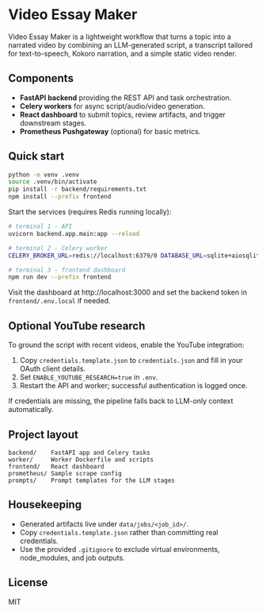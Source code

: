 # Video Essay Maker

Video Essay Maker is a lightweight workflow that turns a topic into a narrated video by combining an LLM-generated script, a transcript tailored for text-to-speech, Kokoro narration, and a simple static video render.

## Components
- **FastAPI backend** providing the REST API and task orchestration.
- **Celery workers** for async script/audio/video generation.
- **React dashboard** to submit topics, review artifacts, and trigger downstream stages.
- **Prometheus Pushgateway** (optional) for basic metrics.

## Quick start
```bash
python -m venv .venv
source .venv/bin/activate
pip install -r backend/requirements.txt
npm install --prefix frontend
```

Start the services (requires Redis running locally):
```bash
# terminal 1 - API
uvicorn backend.app.main:app --reload

# terminal 2 - Celery worker
CELERY_BROKER_URL=redis://localhost:6379/0 DATABASE_URL=sqlite+aiosqlite:///./jobs.db SYNC_DATABASE_URL=sqlite:///./jobs.db celery --app backend.app.tasks.celery_app worker --loglevel=INFO --pool=solo

# terminal 3 - frontend dashboard
npm run dev --prefix frontend
```

Visit the dashboard at http://localhost:3000 and set the backend token in `frontend/.env.local` if needed.

## Optional YouTube research
To ground the script with recent videos, enable the YouTube integration:
1. Copy `credentials.template.json` to `credentials.json` and fill in your OAuth client details.
2. Set `ENABLE_YOUTUBE_RESEARCH=true` in `.env`.
3. Restart the API and worker; successful authentication is logged once.

If credentials are missing, the pipeline falls back to LLM-only context automatically.

## Project layout
```
backend/    FastAPI app and Celery tasks
worker/     Worker Dockerfile and scripts
frontend/   React dashboard
prometheus/ Sample scrape config
prompts/    Prompt templates for the LLM stages
```

## Housekeeping
- Generated artifacts live under `data/jobs/<job_id>/`.
- Copy `credentials.template.json` rather than committing real credentials.
- Use the provided `.gitignore` to exclude virtual environments, node_modules, and job outputs.

## License
MIT
